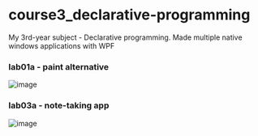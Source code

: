# course3_declarative-programming
My 3rd-year subject - Declarative programming. Made multiple native windows applications with WPF

### lab01a - paint alternative
<img alt="image" src="https://user-images.githubusercontent.com/49095078/236810712-bd9ac73a-00bf-4cd5-b395-2314258d6b37.png">


### lab03a - note-taking app
<img alt="image" src="https://user-images.githubusercontent.com/49095078/236810513-c9caa945-06c3-4e05-9b96-3a04c8b33127.png">
